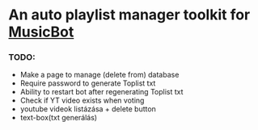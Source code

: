 # An auto playlist manager toolkit for [MusicBot](https://github.com/Just-Some-Bots/MusicBot)

### TODO:
* Make a page to manage (delete from) database
* Require password to generate Toplist txt
* Ability to restart bot after regenerating Toplist txt
* Check if YT video exists when voting
* youtube videok listázása + delete button
* text-box(txt generálás) 
